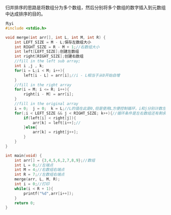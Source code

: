 归并排序的思路是将数组分为多个数组，然后分别将多个数组的数字插入到元数组中达成排序的目的。

```c
先yi
#include <stdio.h>

void merge(int arr[], int L, int M, int R) {
    int LEFT_SIZE = M - L;保存左数组大小
    int RIGHT_SIZE = R - M + 1;//右数组大小
    int left[LEFT_SIZE];创建左数组
    int right[RIGHT_SIZE];创建右数组
    //fill in the left sub array;
    int i ,j , k;
    for(i = L;i < M; i++){
        left[i - L] = arr[i];//i - L相当于从0开始自增
    }
    //fill in the right array
    for(i = M; i <= R; i++){
        right[i - M] = arr[i];
    }
    //fill in the original array
    i = 0;  j = 0;  k = L;//L的值在此是0,但是使用L方便控制循环，i和j分别计数左右数组的使用量。
    for(;i < LEFT_SIZE && j < RIGHT_SIZE; k++){//循环条件是左右数组还有剩余。
        if(left[i] < right[j]){
            arr[k] = left[i++];//
        }else{
            arr[k] = right[j++];
        }
    }
}

int main(void) {
    int arr[] = {3,4,5,6,2,7,8,9};//数组
    int L = 0;//左端点
    int M = 4;//右数组右端点
    int R = 7;//左数组右端点
    merge(arr, L, M, R);
    int i = 0;//打印
    while(i < R + 1){
        printf("%d",arr[i++]);
    }
    return 0;
}
```
<!--stackedit_data:
eyJoaXN0b3J5IjpbODk3OTYyMzkwLDEzMjU5OTUwMzgsLTUxMz
QzOTQ2OSwtMjA4ODc0NjYxMiw0NDA5MDU2MTldfQ==
-->